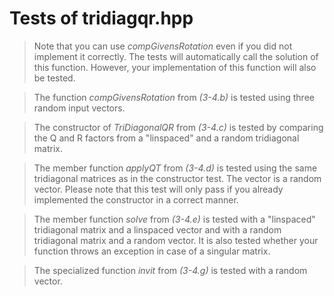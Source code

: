 # Tests of tridiagqr.hpp

> Note that you can use *compGivensRotation* even if you did not implement it correctly. The tests will automatically call the solution of this function. However, your implementation of this function will also be tested.

> The function *compGivensRotation* from _(3-4.b)_ is tested using three random input vectors.

> The constructor of *TriDiagonalQR* from _(3-4.c)_ is tested by comparing the Q and R factors from a "linspaced" and a random tridiagonal matrix.

> The member function *applyQT* from _(3-4.d)_ is tested using the same tridiagonal matrices as in the constructor test. The vector is a random vector. Please note that this test will only pass if you already implemented the constructor in a correct manner.

> The member function *solve* from _(3-4.e)_ is tested with a "linspaced" tridiagonal matrix and a linspaced vector and with a random tridiagonal matrix and a random vector. It is also tested whether your function throws an exception in case of a singular matrix.

> The specialized function *invit* from _(3-4.g)_ is tested with a random vector.
